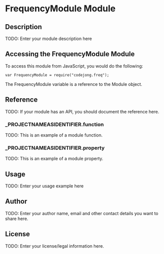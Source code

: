# FrequencyModule Module

## Description

TODO: Enter your module description here

## Accessing the FrequencyModule Module

To access this module from JavaScript, you would do the following:

	var FrequencyModule = require("codejong.freq");

The FrequencyModule variable is a reference to the Module object.	

## Reference

TODO: If your module has an API, you should document
the reference here.

### ___PROJECTNAMEASIDENTIFIER__.function

TODO: This is an example of a module function.

### ___PROJECTNAMEASIDENTIFIER__.property

TODO: This is an example of a module property.

## Usage

TODO: Enter your usage example here

## Author

TODO: Enter your author name, email and other contact
details you want to share here. 

## License

TODO: Enter your license/legal information here.
